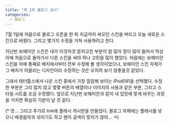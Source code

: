 ```yaml
---
title: "제 2차 블로그 공사"
categories:
  - 블로그
---
```


7월 1일에 처음으로 블로그 오픈을 한 뒤 지금까지 써오던 스킨을 버리고 오늘 새로운 스킨으로 바꿨다. 그리고 몇가지 수정을 거쳐 사용하려고 한다.  
  
지난번 보헤미안 스킨은 내가 이것저것 뜯어고친 부분이 참 많아 정이 많이 들어서 막상 아예 처음으로 돌아가서 다른 스킨을 써야 하나 고민을 많이 했었다. 처음에는 보헤미안 스킨을 아예 통째로 배치에서부터 전부 수정해 볼 생각이었으나, 보헤미안 스킨 자체가 그 배치가 어울리는 디자인이라 수정하는 것은 오히려 보기 않좋을것 같았다.  
  
그래서 태터툴스에서 나온 스킨 중에서 가장 깔끔해 보이는 iPod091을 선택했다. 수정한 부분은 그리 많지 않고 몇몇 버튼의 배열이나 이미지의 사용과 같은 부분, 그리고 스타일 시트를 조금 수정했다. 앞으로 지난번 보헤미안과 같이 내 입맛에 맞게 바꾸는 과정을 거치면 확실히 기분이 날 것 같다.  
  
  
(* 앗... 그리고 추가로 link에 플래시 게시판을 만들었다. 블로그 자체에는 플래시를 넣으니 배경음악과 섞이기도 하고 왠지 궁색이 맞지가 않아... ㅋ)
